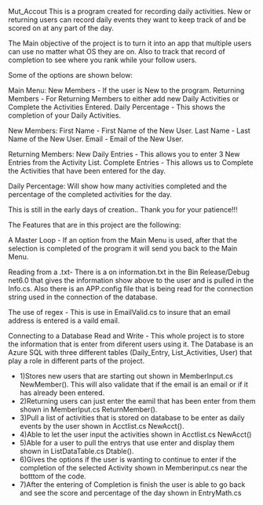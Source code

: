 Mut_Accout
This is a program created for recording daily activities. New or returning users can record daily events they want to keep track of and be scored on at any part of the day.
 
The Main objective of the project is to turn it into an app that multiple users can use no matter what OS they are on. Also to track that record of completion to see where you rank while your follow users.
 
Some of the options are shown below:
 
Main Menu:
    New Members - If the user is New to the program.
    Returning Members - For Returning Members to either add new Daily Activities or Complete the Activities Entered.
    Daily Percentage - This shows the completion of your Daily Activities.
 
New Members:
    First Name - First Name of the New User.
    Last Name - Last Name of the New User.
    Email - Email of the New User.
 
Returning Members:
    New Daily Entries - This allows you to enter 3 New Entries from the Activity List.
    Complete Entries  - This allows us to Complete the Activities that have been entered for the day.
 
Daily Percentage:
    Will show how many activities completed and the percentage of the completed activities for the day.
 
This is still in the early days of creation.. Thank you for your patience!!!

The Features that are in this project are the following:

A Master Loop - If an option from the Main Menu is used, after that the selection is completed of the program it will send you back to the Main Menu.

Reading from a .txt- There is a on information.txt in the Bin Release/Debug net6.0 that gives the information show above to the user and is pulled in the Info.cs. Also there is an APP.config file that is being read for the connection string used in the connection of the database.

The use of regex - This is use in EmailValid.cs to insure that an email address is entered is a vaild email.

Connecting to a Database Read and Write - This whole project is to store the information that is enter from diferent users using it. The Database is an Azure SQL with three different tables (Daily_Entry, List_Activities, User) that play a role in different parts of the project.      
  - 1)Stores new users that are starting out shown in MemberInput.cs NewMember(). This will also validate that if the email is an email or if it has already been entered. 
  -  2)Returning users can just enter the eamil that has been enter from them shown in MemberIput.cs ReturnMember().
  - 3)Pull a list of activities that is stored on database to be enter as daily events by the user shown in Acctlist.cs NewAcct().
  - 4)Able to let the user input the activities shown in Acctlist.cs NewAcct()
  - 5)Able for a user to pull the entrys that use enter and display them shown in ListDataTable.cs Dtable().
  - 6)Gives the options if the user is wanting to continue to enter if the completion of the selected Activity shown in Memberinput.cs near the botttom of the code.
  - 7)After the entering of Completion is finish the user is able to go back and see the score and percentage of the day shown in EntryMath.cs





